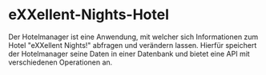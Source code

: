 # eXXellent-Nights-Hotel
Der Hotelmanager ist eine Anwendung, mit welcher sich Informationen zum Hotel "eXXellent
Nights!" abfragen und verändern lassen. Hierfür speichert der Hotelmanager seine Daten in einer
Datenbank und bietet eine API mit verschiedenen Operationen an.
